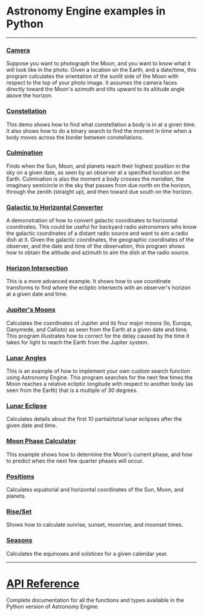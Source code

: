 # Astronomy Engine examples in Python

---

### [Camera](camera.py)
Suppose you want to photograph the Moon,
and you want to know what it will look like in the photo.
Given a location on the Earth, and a date/time,
this program calculates the orientation of the sunlit
side of the Moon with respect to the top of your
photo image. It assumes the camera faces directly
toward the Moon's azimuth and tilts upward to its
altitude angle above the horizon.

### [Constellation](constellation.py)
This demo shows how to find what constellation a body
is in at a given time. It also shows how to do a binary
search to find the moment in time when a body moves
across the border between constellations.

### [Culmination](culminate.py)
Finds when the Sun, Moon, and planets reach their highest position in the sky on a given date,
as seen by an observer at a specified location on the Earth.
Culmination is also the moment a body crosses the *meridian*, the imaginary semicircle
in the sky that passes from due north on the horizon, through the zenith (straight up),
and then toward due south on the horizon.

### [Galactic to Horizontal Converter](galactic.py)
A demonstration of how to convert galactic coordinates to horizontal coordinates.
This could be useful for backyard radio astronomers who know the galactic
coordinates of a distant radio source and want to aim a radio dish at it.
Given the galactic coordinates, the geographic coordinates of the observer,
and the date and time of the observation, this program shows how to
obtain the altitude and azimuth to aim the dish at the radio source.

### [Horizon Intersection](horizon.py)
This is a more advanced example. It shows how to use coordinate
transforms to find where the ecliptic intersects with an observer's
horizon at a given date and time.

### [Jupiter's Moons](jupiter_moons.py)
Calculates the coordinates of Jupiter and its four major moons
(Io, Europa, Ganymede, and Callisto) as seen from the Earth
at a given date and time. This program illustrates how to correct
for the delay caused by the time it takes for light to reach
the Earth from the Jupiter system.

### [Lunar Angles](lunar_angles.py)
This is an example of how to implement your own custom search function
using Astronomy Engine. This program searches for the next few times
the Moon reaches a relative ecliptic longitude with respect to another body
(as seen from the Earth) that is a multiple of 30 degrees.

### [Lunar Eclipse](lunar_eclipse.py)
Calculates details about the first 10 partial/total lunar eclipses
after the given date and time.

### [Moon Phase Calculator](moonphase.py)
This example shows how to determine the Moon's current phase,
and how to predict when the next few quarter phases will occur.

### [Positions](positions.py)
Calculates equatorial and horizontal coordinates of the Sun, Moon, and planets.

### [Rise/Set](riseset.py)
Shows how to calculate sunrise, sunset, moonrise, and moonset times.

### [Seasons](seasons.py)
Calculates the equinoxes and solstices for a given calendar year.

---

# [API Reference](../../source/python/)
Complete documentation for all the functions and types available
in the Python version of Astronomy Engine.
